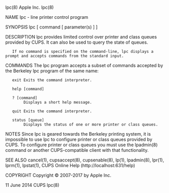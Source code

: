 lpc(8)                                                                                        Apple Inc.                                                                                        lpc(8)

NAME
       lpc - line printer control program

SYNOPSIS
       lpc [ command [ parameter(s) ] ]

DESCRIPTION
       lpc provides limited control over printer and class queues provided by CUPS. It can also be used to query the state of queues.

       If no command is specified on the command-line, lpc displays a prompt and accepts commands from the standard input.

   COMMANDS
       The lpc program accepts a subset of commands accepted by the Berkeley lpc program of the same name:

       exit Exits the command interpreter.

       help [command]

       ? [command]
            Displays a short help message.

       quit Exits the command interpreter.

       status [queue]
            Displays the status of one or more printer or class queues.

NOTES
       Since lpc is geared towards the Berkeley printing system, it is impossible to use lpc to configure printer or class queues provided by CUPS.  To configure printer or class queues you must use
       the lpadmin(8) command or another CUPS-compatible client with that functionality.

SEE ALSO
       cancel(1), cupsaccept(8), cupsenable(8), lp(1), lpadmin(8), lpr(1), lprm(1), lpstat(1), CUPS Online Help (http://localhost:631/help)

COPYRIGHT
       Copyright © 2007-2017 by Apple Inc.

11 June 2014                                                                                     CUPS                                                                                           lpc(8)
